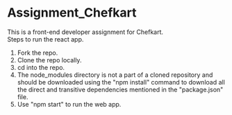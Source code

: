# Assignment_Chefkart
This is a front-end developer assignment for Chefkart.
<br/>
Steps to run the react app.
<br/>
1. Fork the repo.<br/>
2. Clone the repo locally.<br/>
3. cd into the repo.<br/>
4. The node_modules directory is not a part of a cloned repository and should be downloaded using the "npm install" command to download all the direct and transitive    dependencies mentioned in the "package.json" file.<br/>
5. Use "npm start" to run the web app.
